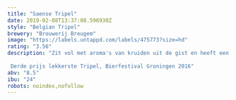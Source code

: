 ```yaml
---
title: "Saense Tripel"
date: 2019-02-08T13:37:08.596930Z
style: "Belgian Tripel"
brewery: "Brouwerij Breugem"
image: "https://labels.untappd.com/labels/475773?size=hd"
rating: "3.56"
description: "Zit vol met aroma's van kruiden uit de gist en heeft een fris citrusachtig karakter uit een mengsel van Amerikaanse en Duitse hopsoorten. Een intense en complexe Nederlandse tripel die toch makkelijk drinkt.   Derde prijs lekkerste Tripel, Bierfestival Groningen 2016"
abv: "8.5"
ibu: "24"
robots: noindex,nofollow
---
```

